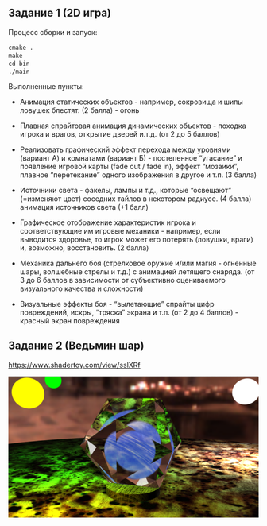 ## Задание 1 (2D игра)

Процесс сборки и запуск:

```shell
cmake .
make
cd bin
./main
```

Выполненные пункты:
* Анимация статических объектов - например, сокровища и шипы ловушек блестят.
(2 балла) - огонь


* Плавная спрайтовая анимация динамических объектов - походка игрока и врагов, открытие дверей и.т.д.
(от 2 до 5 баллов)

* Реализовать графический эффект перехода между уровнями (вариант А) и комнатами (вариант Б) - постепенное
 “угасание” и появление игровой карты (fade out / fade in), эффект “мозаики”, плавное “перетекание”
 одного изображения в другое и т.п.
(3 балла)

* Источники света - факелы, лампы и т.д., которые “освещают” (=изменяют цвет) соседних тайлов в некотором
 радиусе.
(4 балла)
анимация источников света
(+1 балл)

* Графическое отображение характеристик игрока и соответствующие им игровые механики - например, если
 выводится здоровье, то игрок может его потерять (ловушки, враги) и, возможно, восстановить.
(2 балла)

* Механика дальнего боя (стрелковое оружие и/или магия - огненные шары, волшебные стрелы и т.д.) с анимацией
 летящего снаряда.
(от 3 до 6 баллов в зависимости от субъективно оцениваемого визуального качества и сложности)

* Визуальные эффекты боя - “вылетающие” спрайты цифр повреждений, искры, “тряска” экрана и т.п.
(от 2 до 4 баллов) - красный экран повреждения

## Задание 2 (Ведьмин шар)

https://www.shadertoy.com/view/sslXRf

![](/task2.png)

